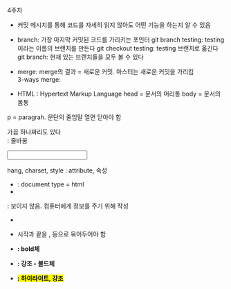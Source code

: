 4주차 
- 커밋 메시지를 통해 코드를 자세히 읽지 않아도 어떤 기능을 하는지 알 수 있음
- branch: 가장 마지막 커밋된 코드를 가리키는 포인터
    git branch testing: testing 이라는 이름의 브랜치를 만든다
    git checkout testing: testing 브랜치로 옮긴다
    git branch: 현재 있는 브랜치들을 모두 볼 수 있다

- merge: merge의 결과 = 새로운 커밋. 마스터는 새로운 커밋을 가리킴                                                                
    3-ways merge: 

- HTML : Hypertext Markup Language
head = 문서의 머리통
body = 문서의 몸통
<p> p = paragrah. 문단의 줄임말
    열면 닫아야 함 </p>
    가끔 하나짜리도 있다 <br/> : 줄바꿈 </p>
    <input place holder = "또 이렇게" >

hang, charset, style : attribute, 속성

- <!DOCTYPE html> : document type = html
- <head>
: 보이지 않음. 컴퓨터에게 정보를 주기 위해 작성
- <body>
- 시작과 끝을 <head>, <body> 등으로 묶어두어야 함

- <b> : bold체
- <strong> : 강조 - 볼드체
- <mark> : 하이라이트, 강조

